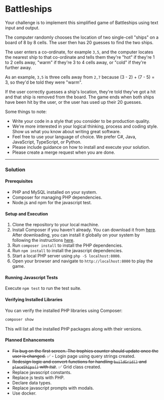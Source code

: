 # Battleships

Your challenge is to implement this simplified game of Battleships using text input and output.

The computer randomly chooses the location of two single-cell "ships" on a board of 8 by 8 cells.  The user then has 20 guesses to find the two ships.

The user enters a co-ordinate, for example `3,5`, and the computer locates the nearest ship to that co-ordinate and tells them they're "hot" if they're 1 to 2 cells away, "warm" if they're 3 to 4 cells away, or "cold" if they're further away.

As an example, `3,5` is three cells away from `2,7` because (3 - 2) + (7 - 5) = 3, so they'd be told they were "warm".

If the user correctly guesses a ship's location, they're told they've got a hit and that ship is removed from the board.  The game ends when both ships have been hit by the user, or the user has used up their 20 guesses.

Some things to note:
* Write your code in a style that you consider to be production quality. 
* We're more interested in your logical thinking, process and coding style. Show us what you know about writing great software.
* Feel free to use your language of choice. We prefer C#, Java, JavaScript, TypeScript, or Python.
* Please include guidance on how to install and execute your solution.
* Please create a merge request when you are done.

---
### Solution
#### Prerequisites

- PHP and MySQL installed on your system.
- Composer for managing PHP dependencies.
- Node.js and npm for the javascript test.

#### Setup and Execution

1. Clone the repository to your local machine.
2. Install Composer if you haven't already. You can download it from [here](https://getcomposer.org/download/). After downloading, you can install it globally on your system by following the instructions [here](https://getcomposer.org/doc/00-intro.md#globally).
3. Run `composer install` to install the PHP dependencies.
4. Run `npm install` to install the javascript dependencies.
5. Start a local PHP server using `php -S localhost:8000`.
6. Open your browser and navigate to `http://localhost:8000` to play the game.

#### Running Javascript Tests
Execute `npm test` to run the test suite.

#### Verifying Installed Libraries

You can verify the installed PHP libraries using Composer:

```bash
composer show
```

This will list all the installed PHP packages along with their versions.

#### Planned Enhancements

- ~~Fix bug on the first screen. The trophies counter should update once the user is changed.~~ ✅ - Login page using query strings created.
- ~~Redesign logic and convert functions for handling `buildGrid()` and `placeShips()` with `PHP`~~. ✅ Grid class created.
- Replace javascript constants.
- Replace js tests with PHP.
- Declare data types.
- Replace javascript prompts with modals.
- Use docker.
